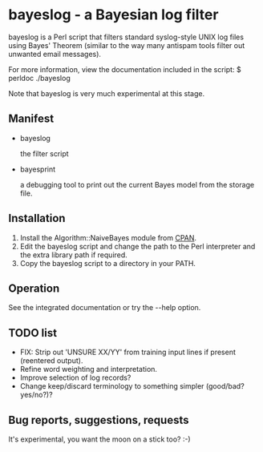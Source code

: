 # bayeslog - a Bayesian log filter

bayeslog is a Perl script that filters standard syslog-style UNIX log
files using Bayes' Theorem (similar to the way many antispam tools filter
out unwanted email messages).

For more information, view the documentation included in the script:
    $ perldoc ./bayeslog

Note that bayeslog is very much experimental at this stage.


## Manifest

* bayeslog

  the filter script

* bayesprint

  a debugging tool to print out the current Bayes model from the storage file.


## Installation

1. Install the Algorithm::NaiveBayes module from [CPAN](http://www.cpan.org/).
2. Edit the bayeslog script and change the path to the Perl interpreter and
the extra library path if required.
3. Copy the bayeslog script to a directory in your PATH.


## Operation

See the integrated documentation or try the --help option.


## TODO list

* FIX: Strip out 'UNSURE XX/YY' from training input lines if present
(reentered output).
* Refine word weighting and interpretation.
* Improve selection of log records?
* Change keep/discard terminology to something simpler (good/bad? yes/no?)?


## Bug reports, suggestions, requests

It's experimental, you want the moon on a stick too? :-)
